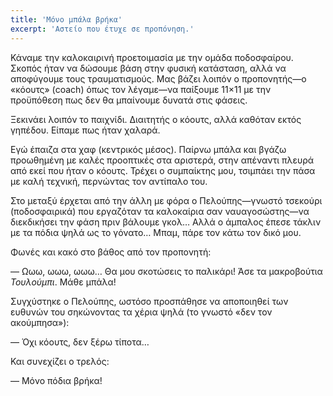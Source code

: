 ```yaml
---
title: 'Μόνο μπάλα βρήκα'
excerpt: 'Αστείο που έτυχε σε προπόνηση.'
---
```


Κάναμε την καλοκαιρινή προετοιμασία με την ομάδα ποδοσφαίρου.  Σκοπός
ήταν να δώσουμε βάση στην φυσική κατάσταση, αλλά να αποφύγουμε τους
τραυματισμούς.  Μας βάζει λοιπόν ο προπονητής—ο «κόουτς» (coach) όπως
τον λέγαμε—να παίξουμε 11×11 με την προϋπόθεση πως δεν θα μπαίνουμε
δυνατά στις φάσεις.

Ξεκινάει λοιπόν το παιχνίδι.  Διαιτητής ο κόουτς, αλλά καθόταν εκτός
γηπέδου.  Είπαμε πως ήταν χαλαρά.

Εγώ έπαιζα στα χαφ (κεντρικός μέσος).  Παίρνω μπάλα και βγάζω προωθημένη
με καλές προοπτικές στα αριστερά, στην απέναντι πλευρά από εκεί που ήταν
ο κόουτς.  Τρέχει ο συμπαίκτης μου, τσιμπάει την πάσα με καλή τεχνική,
περνώντας τον αντίπαλο του.

Στο μεταξύ έρχεται από την άλλη με φόρα ο Πελούπης—γνωστό τσεκούρι
(ποδοσφαιρικά) που εργαζόταν τα καλοκαίρια σαν ναυαγοσώστης—να
διεκδικήσει την φάση πριν βάλουμε γκολ…  Αλλά ο άμπαλος έπεσε τάκλιν με
τα πόδια ψηλά ως το γόνατο…  Μπαμ, πάρε τον κάτω τον δικό μου.

Φωνές και κακό στο βάθος από τον προπονητή:

— Ωωω, ωωω, ωωω…  Θα μου σκοτώσεις το παλικάρι!  Άσε τα μακροβούτια
_Τουλούμπι_.  Μάθε μπάλα!

Συγχύστηκε ο Πελούπης, ωστόσο προσπάθησε να αποποιηθεί των ευθυνών του
σηκώνοντας τα χέρια ψηλά (το γνωστό «δεν τον ακούμπησα»):

— Όχι κόουτς, δεν ξέρω τίποτα…

Και συνεχίζει ο τρελός:

— Μόνο πόδια βρήκα!

